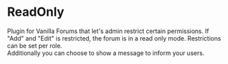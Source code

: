 # ReadOnly
Plugin for Vanilla Forums that let's admin restrict certain permissions. If "Add" and "Edit" is restricted, the forum is in a read only mode. Restrictions can be set per role.  
Additionally you can choose to show a message to inform your users.
